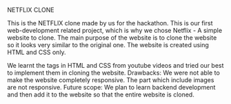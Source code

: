 NETFLIX CLONE

This is the NETFLIX clone made by us for the hackathon. This is our first web-development related project, which is why we chose Netflix - A simple website to clone.
The main purpose of the website is to clone the website so it looks very similar to the original one. 
The website is created using HTML and CSS only. 

We learnt the tags in HTML and CSS from youtube videos and tried our best to implement them in cloning the website.
Drawbacks:
We were not able to make the website completely responsive. The part which include images are not responsive. 
Future scope: 
We plan to learn backend development and then add it to the website so that the entire website is cloned. 

